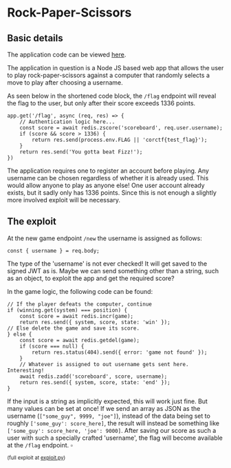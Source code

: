 # Rock-Paper-Scissors

## Basic details
The application code can be viewed [here](https://static.cor.team/corctf-2024/0ed9a91a06fb2ef38b447134419c109d015cdf8a1ace4bb157b92d739f8a2c9e/rock-paper-scissors.tar.gz).

The application in question is a Node JS based web app that allows the user to play rock-paper-scissors against a computer that randomly selects a move to play after choosing a username.

As seen below in the shortened code block, the  `/flag` endpoint will reveal the flag to the user, but only after their score exceeds 1336 points.
```
app.get('/flag', async (req, res) => {
	// Authentication logic here... 
	const score = await redis.zscore('scoreboard', req.user.username);
	if (score && score > 1336) {
		return res.send(process.env.FLAG || 'corctf{test_flag}');
	}
	return res.send('You gotta beat Fizz!');
})
```
The application requires one to register an account before playing. Any username can be chosen regardless of whether it is already used. This would allow anyone to play as anyone else! One user account already exists, but it sadly only has 1336 points. Since this is not enough a slightly more involved exploit will be necessary. 

## The exploit
At the new game endpoint `/new` the username is assigned as follows:

`const { username } = req.body;`

The type of the 'username' is not ever checked! It will get saved to the signed JWT as is. Maybe we can send something other than a string, such as an object, to exploit the app and get the required score?

In the game logic, the following code can be found:
```
// If the player defeats the computer, continue
if (winning.get(system) === position) {
	const score = await redis.incr(game);
	return res.send({ system, score, state: 'win' });
// Else delete the game and save its score.
} else {
	const score = await redis.getdel(game);
	if (score === null) {
		return res.status(404).send({ error: 'game not found' });
	}
    // Whatever is assigned to out username gets sent here. Interesting!
	await redis.zadd('scoreboard', score, username); 
	return res.send({ system, score, state: 'end' });
}
```
If the input is a string as implicitly expected, this will work just fine. But many values can be set at once! If we send an array as JSON as the username (`["some_guy", 9999, "joe"]`), instead of the data being set to roughly `['some_guy': score_here]`, the result will instead be something like `['some_guy': score_here, 'joe': 9000]`. After saving our score as such a user with such a specially crafted 'username', the flag will become available at the `/flag` endpoint. $\square$

<sup>(full exploit at [exploit.py](exploit.py))</sup>